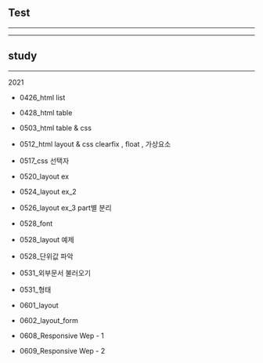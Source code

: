 

## Test 
--------------------------





---------------------------
## study
---------------------------
2021

+ 0426_html list
+ 0428_html table


+ 0503_html table & css
+ 0512_html layout & css clearfix , float , 가상요소
+ 0517_css 선택자
+ 0520_layout ex
+ 0524_layout ex_2
+ 0526_layout ex_3 part별 분리
+ 0528_font
+ 0528_layout 예제
+ 0528_단위값 파악
+ 0531_외부문서 불러오기
+ 0531_형태


+ 0601_layout 
+ 0602_layout_form
+ 0608_Responsive Wep - 1
+ 0609_Responsive Wep - 2
